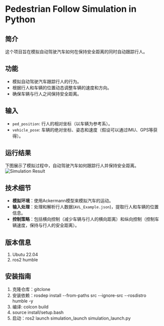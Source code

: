 # Pedestrian Follow Simulation in Python

## 简介
这个项目旨在模拟自动驾驶汽车如何在保持安全距离的同时自动跟踪行人。

## 功能
- 模拟自动驾驶汽车跟踪行人的行为。
- 根据行人和车辆的位置动态调整车辆的速度和方向。
- 确保车辆与行人之间保持安全距离。

## 输入
- `ped_position`: 行人的相对坐标（以车辆为参考系）。
- `vehicle_pose`: 车辆的绝对坐标、姿态和速度（假设可以通过IMU、GPS等获得）。

## 运行结果
下图展示了模拟过程中，自动驾驶汽车如何跟踪行人并保持安全距离。
![Simulation Result](https://github.com/JinTTTT/ped_follow_simulation_python/assets/124395755/a438e45c-ad5b-445b-b541-f3851ecf7404)

## 技术细节
- **模拟环境**：使用Ackermann模型来模拟汽车的运动。
- **输入处理**：处理和解析行人数据(`AVL_Example.json`)，提取行人和车辆的位置信息。
- **控制策略**：包括横向控制（减少车辆与行人的横向距离）和纵向控制（控制车辆速度，保持与行人的安全距离）。

## 版本信息
1. Ubutu 22.04
2. ros2 humble

## 安装指南
1. 克隆仓库：gitclone
2. 安装依赖：rosdep install --from-paths src --ignore-src --rosdistro humble -y
3. 编译: colcon build
4. source install/setup.bash
5. 启动：ros2 launch simulation_launch simulation_launch.py



